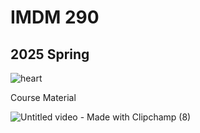 # IMDM 290

## 2025 Spring

![heart](https://github.com/user-attachments/assets/f0c91918-60bf-4130-a0e5-c473b6071378)


Course Material 

![Untitled video - Made with Clipchamp (8)](https://github.com/user-attachments/assets/f862236a-a226-4e8f-8bfd-47c7161032da)
